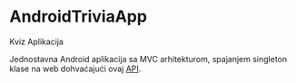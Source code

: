 # AndroidTriviaApp

Kviz Aplikacija

Jednostavna Android aplikacija sa MVC arhitekturom, spajanjem singleton klase na web dohvaćajući ovaj [API](https://raw.githubusercontent.com/curiousily/simple-quiz/master/script/statements-data.json).

